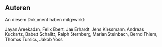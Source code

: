 Autoren
-------

An diesem Dokument haben mitgewirkt:

Jayan Areekadan,
Felix Ebert,
Jan Erhardt,
Jens Klessmann,
Andreas Kuckartz,
Babett Schalitz,
Ralph Sternberg,
Marian Steinbach,
Bernd Thiem,
Thomas Tursics,
Jakob Voss
